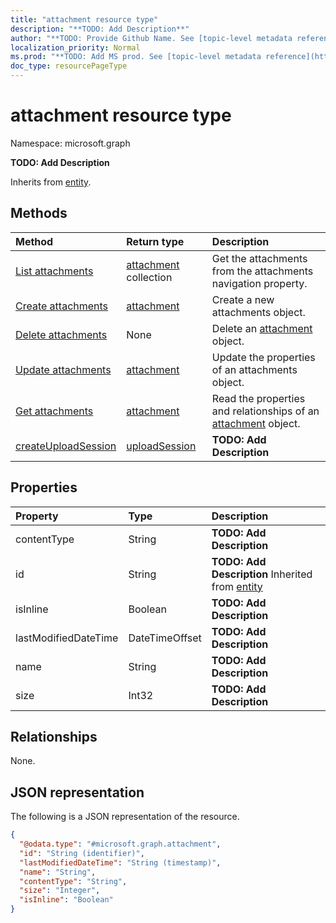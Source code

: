 ```yaml
---
title: "attachment resource type"
description: "**TODO: Add Description**"
author: "**TODO: Provide Github Name. See [topic-level metadata reference](https://msgo.azurewebsites.net/add/document/guidelines/metadata.html#topic-level-metadata)**"
localization_priority: Normal
ms.prod: "**TODO: Add MS prod. See [topic-level metadata reference](https://msgo.azurewebsites.net/add/document/guidelines/metadata.html#topic-level-metadata)**"
doc_type: resourcePageType
---
```


# attachment resource type


Namespace: microsoft.graph

**TODO: Add Description**


Inherits from [entity](../resources/entity.md).

## Methods
|Method|Return type|Description|
|:---|:---|:---|
|[List attachments](../api/event-list-attachments.md)|[attachment](../resources/attachment.md) collection|Get the attachments from the attachments navigation property.|
|[Create attachments](../api/event-post-attachments.md)|[attachment](../resources/attachment.md)|Create a new attachments object.|
|[Delete attachments](../api/event-delete-attachments.md)|None|Delete an [attachment](../resources/attachment.md) object.|
|[Update attachments](../api/event-update-attachments.md)|[attachment](../resources/attachment.md)|Update the properties of an attachments object.|
|[Get attachments](../api/event-get-attachment.md)|[attachment](../resources/attachment.md)|Read the properties and relationships of an [attachment](../resources/attachment.md) object.|
|[createUploadSession](../api/attachment-createuploadsession.md)|[uploadSession](../resources/uploadsession.md)|**TODO: Add Description**|

## Properties
|Property|Type|Description|
|:---|:---|:---|
|contentType|String|**TODO: Add Description**|
|id|String|**TODO: Add Description** Inherited from [entity](../resources/entity.md)|
|isInline|Boolean|**TODO: Add Description**|
|lastModifiedDateTime|DateTimeOffset|**TODO: Add Description**|
|name|String|**TODO: Add Description**|
|size|Int32|**TODO: Add Description**|

## Relationships
None.

## JSON representation
The following is a JSON representation of the resource.
<!-- {
  "blockType": "resource",
  "keyProperty": "id",
  "@odata.type": "microsoft.graph.attachment",
  "baseType": "microsoft.graph.entity",
  "openType": false
}
-->
``` json
{
  "@odata.type": "#microsoft.graph.attachment",
  "id": "String (identifier)",
  "lastModifiedDateTime": "String (timestamp)",
  "name": "String",
  "contentType": "String",
  "size": "Integer",
  "isInline": "Boolean"
}
```

